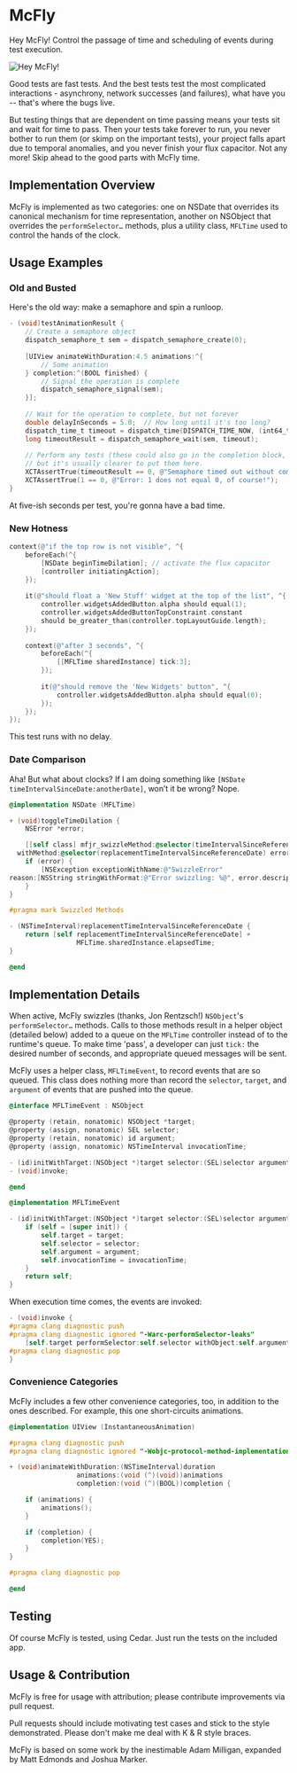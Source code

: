 # McFly
Hey McFly! Control the passage of time and scheduling of events during test execution. 

![Hey McFly!](/../screenshots/McFlyTimeLogo.png?raw=true "Hey McFly!")

Good tests are fast tests. And the best tests test the most complicated interactions - asynchrony, network successes (and failures), what have you -- that's where the bugs live.

But testing things that are dependent on time passing means your tests sit and wait for time to pass. Then your tests take forever to run, you never bother to run them (or skimp on the important tests), your project falls apart due to temporal anomalies, and you never finish your flux capacitor. Not any more! Skip ahead to the good parts with McFly time.

## Implementation Overview
McFly is implemented as two categories: one on NSDate that overrides its canonical mechanism for time representation, another on NSObject that overrides the `performSelector…` methods, plus a utility class, `MFLTime` used to control the hands of the clock.


## Usage Examples

### Old and Busted

Here's the old way: make a semaphore and spin a runloop. 

```objective-c
- (void)testAnimationResult {
    // Create a semaphore object
    dispatch_semaphore_t sem = dispatch_semaphore_create(0);
    
    [UIView animateWithDuration:4.5 animations:^{
        // Some animation
    } completion:^(BOOL finished) {
        // Signal the operation is complete
        dispatch_semaphore_signal(sem);
    }];
    
    // Wait for the operation to complete, but not forever
    double delayInSeconds = 5.0;  // How long until it's too long?
    dispatch_time_t timeout = dispatch_time(DISPATCH_TIME_NOW, (int64_t)(delayInSeconds * NSEC_PER_SEC));
    long timeoutResult = dispatch_semaphore_wait(sem, timeout);
    
    // Perform any tests (these could also go in the completion block,
    // but it's usually clearer to put them here.
    XCTAssertTrue(timeoutResult == 0, @"Semaphore timed out without completing.");
    XCTAssertTrue(1 == 0, @"Error: 1 does not equal 0, of course!");
}
```

At five-ish seconds per test, you're gonna have a bad time.

### New Hotness

```objective-c
context(@"if the top row is not visible", ^{
    beforeEach(^{
        [NSDate beginTimeDilation]; // activate the flux capacitor
        [controller initiatingAction];
    });
    
    it(@"should float a 'New Stuff' widget at the top of the list", ^{
        controller.widgetsAddedButton.alpha should equal(1);
        controller.widgetsAddedButtonTopConstraint.constant
        should be_greater_than(controller.topLayoutGuide.length);
    });
    
    context(@"after 3 seconds", ^{
        beforeEach(^{
            [[MFLTime sharedInstance] tick:3];
        });
        
        it(@"should remove the 'New Widgets' button", ^{
            controller.widgetsAddedButton.alpha should equal(0);
        });
    });
});
```

This test runs with no delay. 

### Date Comparison
Aha! But what about clocks? If I am doing something like `[NSDate timeIntervalSinceDate:anotherDate]`, won’t it be wrong? Nope. 

```objective-c
@implementation NSDate (MFLTime)

+ (void)toggleTimeDilation {
    NSError *error;

    [[self class] mfjr_swizzleMethod:@selector(timeIntervalSinceReferenceDate) 
  withMethod:@selector(replacementTimeIntervalSinceReferenceDate) error:&error];
    if (error) {
        [NSException exceptionWithName:@"SwizzleError" 
reason:[NSString stringWithFormat:@"Error swizzling: %@", error.description] userInfo:nil];
    }
}

#pragma mark Swizzled Methods

- (NSTimeInterval)replacementTimeIntervalSinceReferenceDate {
    return [self replacementTimeIntervalSinceReferenceDate] +
                 MFLTime.sharedInstance.elapsedTime;
}

@end
```

## Implementation Details
When active, McFly swizzles (thanks, Jon Rentzsch!) `NSObject`'s `performSelector…` methods. Calls to those methods result in a helper object (detailed below) added to a queue on the `MFLTime` controller instead of to the runtime's queue. To make time 'pass', a developer can just `tick:` the desired number of seconds, and appropriate queued messages will be sent. 

McFly uses a helper class, `MFLTimeEvent`, to record events that are so queued. This class does nothing more than record the `selector`, `target`, and `argument` of events that are pushed into the queue.

```objective-c
@interface MFLTimeEvent : NSObject

@property (retain, nonatomic) NSObject *target;
@property (assign, nonatomic) SEL selector;
@property (retain, nonatomic) id argument;
@property (assign, nonatomic) NSTimeInterval invocationTime;

- (id)initWithTarget:(NSObject *)target selector:(SEL)selector argument:(id)argument invocationTime:(NSTimeInterval)invocationTime;
- (void)invoke;

@end

@implementation MFLTimeEvent

- (id)initWithTarget:(NSObject *)target selector:(SEL)selector argument:(id)argument invocationTime:(NSTimeInterval)invocationTime {
    if (self = [super init]) {
        self.target = target;
        self.selector = selector;
        self.argument = argument;
        self.invocationTime = invocationTime;
    }
    return self;
}
```

When execution time comes, the events are invoked:

```objective-c
- (void)invoke {
#pragma clang diagnostic push
#pragma clang diagnostic ignored "-Warc-performSelector-leaks"
    [self.target performSelector:self.selector withObject:self.argument];
#pragma clang diagnostic pop
}
```

### Convenience Categories
McFly includes a few other convenience categories, too, in addition to the ones described. For example, this one short-circuits animations.

```objective-c
@implementation UIView (InstantaneousAnimation)

#pragma clang diagnostic push
#pragma clang diagnostic ignored "-Wobjc-protocol-method-implementation"

+ (void)animateWithDuration:(NSTimeInterval)duration
                 animations:(void (^)(void))animations
                 completion:(void (^)(BOOL))completion {

    if (animations) {
        animations();
    }

    if (completion) {
        completion(YES);
    }
}

#pragma clang diagnostic pop

@end
```

## Testing
Of course McFly is tested, using Cedar. Just run the tests on the included app.

## Usage & Contribution
McFly is free for usage with attribution; please contribute improvements via pull request.

Pull requests should include motivating test cases and stick to the style demonstrated. Please don't make me deal with K & R style braces.

McFly is based on some work by the inestimable Adam Milligan, expanded by Matt Edmonds and Joshua Marker.


